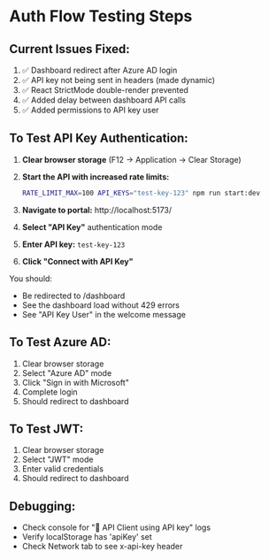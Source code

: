 # Auth Flow Testing Steps

## Current Issues Fixed:
1. ✅ Dashboard redirect after Azure AD login
2. ✅ API key not being sent in headers (made dynamic)
3. ✅ React StrictMode double-render prevented
4. ✅ Added delay between dashboard API calls
5. ✅ Added permissions to API key user

## To Test API Key Authentication:

1. **Clear browser storage** (F12 → Application → Clear Storage)

2. **Start the API with increased rate limits:**
   ```bash
   RATE_LIMIT_MAX=100 API_KEYS="test-key-123" npm run start:dev
   ```

3. **Navigate to portal:** http://localhost:5173/

4. **Select "API Key"** authentication mode

5. **Enter API key:** `test-key-123`

6. **Click "Connect with API Key"**

You should:
- Be redirected to /dashboard
- See the dashboard load without 429 errors
- See "API Key User" in the welcome message

## To Test Azure AD:

1. Clear browser storage
2. Select "Azure AD" mode
3. Click "Sign in with Microsoft"
4. Complete login
5. Should redirect to dashboard

## To Test JWT:

1. Clear browser storage
2. Select "JWT" mode
3. Enter valid credentials
4. Should redirect to dashboard

## Debugging:
- Check console for "🔐 API Client using API key" logs
- Verify localStorage has 'apiKey' set
- Check Network tab to see x-api-key header